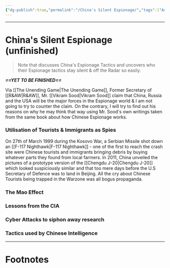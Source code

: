 ```yaml
---
{"dg-publish":true,"permalink":"/China's Silent Espionage/","tags":["Academics","Espionage"]}
---
```



---
# China's Silent Espionage (unfinished)
> Note that discusses China's Espionage Tactics and uncovers  who their Espionage tactics stay silent & off the Radar so easily.

***==YET TO BE FINISHED==***

Via [[The Unending Game\|The Unending Game]], Former Secretary of [[R&AW\|R&AW]], Mr. [[Vikram Sood\|Vikram Sood]] claim that China, Russia and the USA will be the major forces in the Espionage world & I am not going to try to counter the claim. On the contrary, I will try to find out his reasons on why he may think that way using Mr. Sood's own writings taken from the same book about how Chinese Espionage works.

### Utilisation of Tourists & Immigrants as Spies
On 27th of March 1999 during the Kosovo War, a Serbian Missile shot down an [[F-117 Nighthawk\|F-117 Nighthawk]] - one of the first to reach the crash site were Chinese tourists and immigrants bringing debris by buying whatever parts they found from local farmers. In 2011, China unveiled the pictures of a prototype version of the [[Chengdu J-20\|Chengdu J-20]] which looked suspiciously similar and that too mere days before the U.S Secretary of Defence was to land in Beijing. All the cry about Chinese Tourists being trapped in the Warzone was all bogus propaganda.

### The Mao Effect



### Lessons from the CIA



### Cyber Attacks to siphon away research



### Tactics used by Chinese Intelligence


---
# Footnotes